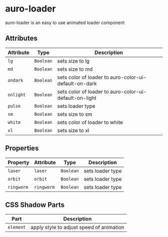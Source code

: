 # auro-loader

auro-loader is an easy to use animated loader component

## Attributes

| Attribute | Type      | Description                                      |
|-----------|-----------|--------------------------------------------------|
| `lg`      | `Boolean` | sets size to lg                                  |
| `md`      | `Boolean` | sets size to md                                  |
| `ondark`  | `Boolean` | sets color of loader to auro-color-ui-default-on-dark |
| `onlight` | `Boolean` | sets color of loader to auro-color-ui-default-on-light |
| `pulse`   | `Boolean` | sets loader type                                 |
| `sm`      | `Boolean` | sets size to sm                                  |
| `white`   | `Boolean` | sets color of loader to white                    |
| `xl`      | `Boolean` | sets size to xl                                  |

## Properties

| Property   | Attribute  | Type      | Description      |
|------------|------------|-----------|------------------|
| `laser`    | `laser`    | `Boolean` | sets loader type |
| `orbit`    | `orbit`    | `Boolean` | sets loader type |
| `ringworm` | `ringworm` | `Boolean` | sets loader type |

## CSS Shadow Parts

| Part      | Description                              |
|-----------|------------------------------------------|
| `element` | apply style to adjust speed of animation |
